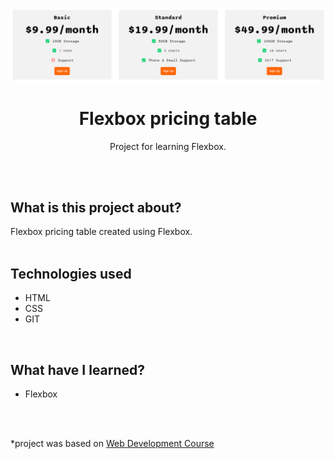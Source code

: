 <p align="center">
<a href="https://github.com/monikasleboda/Flexbox-pricing-table"><img src="images/screenshot.png" alt="screenshot"></a>
</p>

<h1 align="center">Flexbox pricing table</h1>
  <p align="center">Project for learning Flexbox.</p>
<br>
<br>

## What is this project about?
Flexbox pricing table created using Flexbox.
<br>
<br>

## Technologies used
- HTML
- CSS
- GIT
<br>

## What have I learned?
- Flexbox
<br>
<br>


*project was based on [Web Development Course](https://www.udemy.com/course/the-complete-web-development-bootcamp/)

